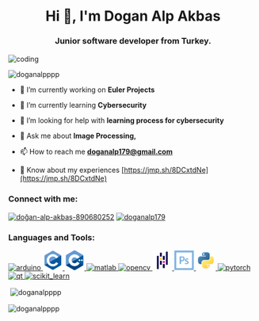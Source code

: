 <h1 align="center">Hi 👋, I'm Dogan Alp Akbas</h1>
<h3 align="center">Junior software developer from Turkey.</h3>
<img align="center" alt ="coding" src= "[![image](https://github.com/doganalpppp/doganalpppp/assets/130001604/a8fa3428-2484-4ff2-a27b-e9a162f2864e)](https://github.com/farukdll/farukdll/blob/main/faruk0.gif)">

<p align="left"> <img src="https://komarev.com/ghpvc/?username=doganalpppp&label=Profile%20views&color=0e75b6&style=flat" alt="doganalpppp" /> </p>

- 🔭 I’m currently working on **Euler Projects**

- 🌱 I’m currently learning **Cybersecurity**

- 🤝 I’m looking for help with **learning process for cybersecurity**

- 💬 Ask me about **Image Processing,**

- 📫 How to reach me **doganalp179@gmail.com**

- 📄 Know about my experiences [https://jmp.sh/8DCxtdNe](https://jmp.sh/8DCxtdNe)

<h3 align="left">Connect with me:</h3>
<p align="left">
<a href="https://linkedin.com/in/doğan-alp-akbaş-890680252" target="blank"><img align="center" src="https://raw.githubusercontent.com/rahuldkjain/github-profile-readme-generator/master/src/images/icons/Social/linked-in-alt.svg" alt="doğan-alp-akbaş-890680252" height="30" width="40" /></a>
<a href="https://www.hackerrank.com/doganalp179" target="blank"><img align="center" src="https://raw.githubusercontent.com/rahuldkjain/github-profile-readme-generator/master/src/images/icons/Social/hackerrank.svg" alt="doganalp179" height="30" width="40" /></a>
</p>

<h3 align="left">Languages and Tools:</h3>
<p align="left"> <a href="https://www.arduino.cc/" target="_blank" rel="noreferrer"> <img src="https://cdn.worldvectorlogo.com/logos/arduino-1.svg" alt="arduino" width="40" height="40"/> </a> <a href="https://www.cprogramming.com/" target="_blank" rel="noreferrer"> <img src="https://raw.githubusercontent.com/devicons/devicon/master/icons/c/c-original.svg" alt="c" width="40" height="40"/> </a> <a href="https://www.w3schools.com/cpp/" target="_blank" rel="noreferrer"> <img src="https://raw.githubusercontent.com/devicons/devicon/master/icons/cplusplus/cplusplus-original.svg" alt="cplusplus" width="40" height="40"/> </a> <a href="https://www.mathworks.com/" target="_blank" rel="noreferrer"> <img src="https://upload.wikimedia.org/wikipedia/commons/2/21/Matlab_Logo.png" alt="matlab" width="40" height="40"/> </a> <a href="https://opencv.org/" target="_blank" rel="noreferrer"> <img src="https://www.vectorlogo.zone/logos/opencv/opencv-icon.svg" alt="opencv" width="40" height="40"/> </a> <a href="https://pandas.pydata.org/" target="_blank" rel="noreferrer"> <img src="https://raw.githubusercontent.com/devicons/devicon/2ae2a900d2f041da66e950e4d48052658d850630/icons/pandas/pandas-original.svg" alt="pandas" width="40" height="40"/> </a> <a href="https://www.photoshop.com/en" target="_blank" rel="noreferrer"> <img src="https://raw.githubusercontent.com/devicons/devicon/master/icons/photoshop/photoshop-line.svg" alt="photoshop" width="40" height="40"/> </a> <a href="https://www.python.org" target="_blank" rel="noreferrer"> <img src="https://raw.githubusercontent.com/devicons/devicon/master/icons/python/python-original.svg" alt="python" width="40" height="40"/> </a> <a href="https://pytorch.org/" target="_blank" rel="noreferrer"> <img src="https://www.vectorlogo.zone/logos/pytorch/pytorch-icon.svg" alt="pytorch" width="40" height="40"/> </a> <a href="https://www.qt.io/" target="_blank" rel="noreferrer"> <img src="https://upload.wikimedia.org/wikipedia/commons/0/0b/Qt_logo_2016.svg" alt="qt" width="40" height="40"/> </a> <a href="https://scikit-learn.org/" target="_blank" rel="noreferrer"> <img src="https://upload.wikimedia.org/wikipedia/commons/0/05/Scikit_learn_logo_small.svg" alt="scikit_learn" width="40" height="40"/> </a> </p>

<p>&nbsp;<img align="center" src="https://github-readme-stats.vercel.app/api?username=doganalpppp&show_icons=true&locale=en" alt="doganalpppp" /></p>

<p><img align="center" src="https://github-readme-streak-stats.herokuapp.com/?user=doganalpppp&" alt="doganalpppp" /></p>
